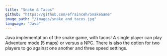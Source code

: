 ```yaml
---
title: "Snake & Tacos"
github: "https://github.com/efrainceh/SnakeGame"
image_path: "/images/snake_and_tacos.jpg"
language: "Java"
---
```


Java implementation of the snake game, with tacos! A single player can play Adventure mode (5 maps) or versus a NPC. There is also the option for two players to go against one another and three speed settings.
